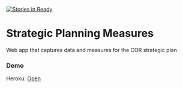 [![Stories in Ready](https://badge.waffle.io/david-meza/strategic-planning-measures.png?label=ready&title=Ready)](https://waffle.io/david-meza/strategic-planning-measures)

# Strategic Planning Measures

Web app that captures data and measures for the COR strategic plan

### Demo

Heroku: [Open](https://strategic-planning.herokuapp.com/)
